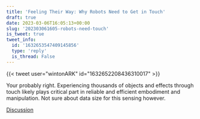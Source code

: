 ```yaml
---
title: 'Feeling Their Way: Why Robots Need to Get in Touch'
draft: true
date: 2023-03-06T16:05:13+00:00
slug: '202303061605-robots-need-touch'
is_tweet: true
tweet_info:
  id: '1632653547409145856'
  type: 'reply'
  is_thread: False
---
```




{{< tweet user="wintonARK" id="1632652208436310017" >}}

Your probably right. Experiencing thousands of  objects and effects through touch likely plays critical part in reliable and efficient embodiment and manipulation. Not sure about data size for this sensing however.

[Discussion](https://x.com/sytelus/status/1632653547409145856)
